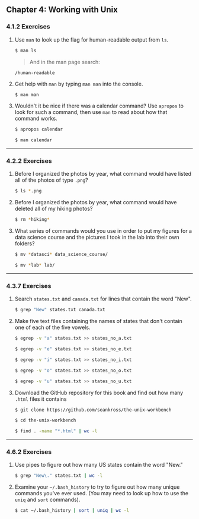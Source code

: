 ## Chapter 4: Working with Unix

### 4.1.2 Exercises

1. Use `man` to look up the flag for human-readable output from `ls`.

    ```bash
    $ man ls
    ```
    > And in the man page search:
    
    ```
    /human-readable
    ```

2. Get help with `man` by typing `man man` into the console.

    ```bash
    $ man man
    ```

3. Wouldn't it be nice if there was a calendar command? Use `apropos` to look for such a command, then use `man` to read about how that command works.

    ```bash
    $ apropos calendar

    $ man calendar
    ```

---
### 4.2.2 Exercises

1. Before I organized the photos by year, what command would have listed all of the photos of type `.png`?

    ```bash
    $ ls *.png
    ```

2. Before I organized the photos by year, what command would have deleted all of my hiking photos?

    ```bash
    $ rm *hiking*
    ```

3. What series of commands would you use in order to put my figures for a data science course and the pictures I took in the lab into their own folders?

    ```bash
    $ mv *datasci* data_science_course/

    $ mv *lab* lab/
    ```

---
### 4.3.7 Exercises

1. Search `states.txt` and `canada.txt` for lines that contain the word "New".

    ```bash
    $ grep "New" states.txt canada.txt
    ```

2. Make five text files containing the names of states that don't contain one of each of the five vowels.

    ```bash
    $ egrep -v "a" states.txt >> states_no_a.txt

    $ egrep -v "e" states.txt >> states_no_e.txt

    $ egrep -v "i" states.txt >> states_no_i.txt

    $ egrep -v "o" states.txt >> states_no_o.txt

    $ egrep -v "u" states.txt >> states_no_u.txt
    ```

3. Download the GitHub repository for this book and find out how many `.html` files it contains

    ```bash
    $ git clone https://github.com/seankross/the-unix-workbench

    $ cd the-unix-workbench

    $ find . -name "*.html" | wc -l
    ```

---
### 4.6.2 Exercises

1. Use pipes to figure out how many US states contain the word "New."

    ```bash
    $ grep "New\." states.txt | wc -l
    ```

2. Examine your `~/.bash_history` to try to figure out how many unique commands you've ever used. (You may need to look up how to use the `uniq` and `sort` commands).

    ```bash
    $ cat ~/.bash_history | sort | uniq | wc -l
    ```
